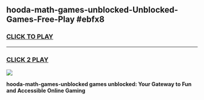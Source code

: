 
## hooda-math-games-unblocked-Unblocked-Games-Free-Play #ebfx8
<h3>
<a href="https://us.freeplayer.one?title=hooda-math-games-unblocked&ref=9M">CLICK TO PLAY</a></h3>
<hr>

<h3>
<a href="https://us.freeplayer.one?title=hooda-math-games-unblocked&ref=9M">CLICK 2 PLAY</a>
  
</h3>

<a href="https://us.freeplayer.one?title=hooda-math-games-unblocked&ref=9M"><img src="https://clearcache.store/games.png"></a>


**hooda-math-games-unblocked games unblocked: Your Gateway to Fun and Accessible Online Gaming**
